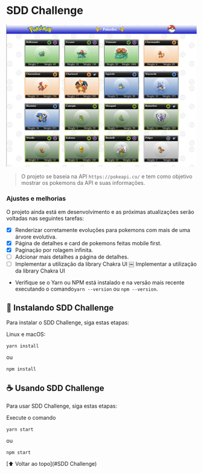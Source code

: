 # SDD Challenge

<img src="src/assets/images/project.png" alt="Um print do projeto">

> O projeto se baseia na API `https://pokeapi.co/` e tem como objetivo mostrar os pokemons da API e suas informações.

### Ajustes e melhorias

O projeto ainda está em desenvolvimento e as próximas atualizações serão voltadas nas seguintes tarefas:

- [x] Renderizar corretamente evoluções para pokemons com mais de uma árvore evolutiva.
- [x] Página de detalhes e card de pokemons feitas mobile first.
- [x] Paginação por rolagem infinita.
- [ ] Adcionar mais detalhes a página de detalhes.
- [ ] Implementar a utilização da library Chakra UI
￼ Implementar a utilização da library Chakra UI

* Verifique se o Yarn ou NPM está instalado e na versão mais recente executando o comando`yarn --version` ou `npm --version`.


## 🚀 Instalando SDD Challenge

Para instalar o SDD Challenge, siga estas etapas:

Linux e macOS:
```
yarn install
```
ou
```
npm install
```

## ☕ Usando SDD Challenge

Para usar SDD Challenge, siga estas etapas:

Execute o comando 
```
yarn start
```
ou
```
npm start
```

[⬆ Voltar ao topo](#SDD Challenge)<br>